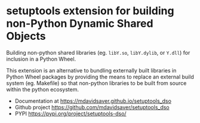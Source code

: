 # setuptools extension for building non-Python Dynamic Shared Objects

Building non-python shared libraries (eg. `libY.so`, `libY.dylib`, or `Y.dll`) for inclusion in a Python Wheel.

This extension is an alternative to bundling externally built
libraries in Python Wheel packages by providing the means to
replace an external build system (eg. Makefile) so that non-python
libraries to be built from source within the python ecosystem.

- Documentation at https://mdavidsaver.github.io/setuptools_dso
- Github project https://github.com/mdavidsaver/setuptools_dso
- PYPI https://pypi.org/project/setuptools-dso/
